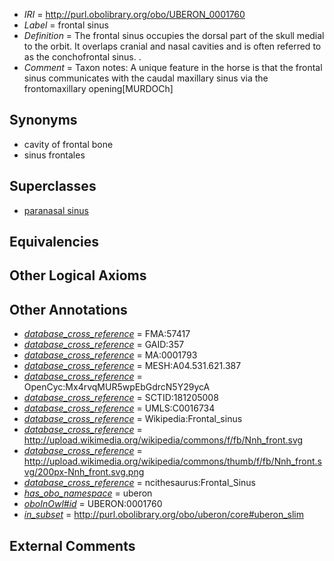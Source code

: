  * *IRI* = http://purl.obolibrary.org/obo/UBERON_0001760
 * *Label* = frontal sinus
 * *Definition* = The frontal sinus occupies the dorsal part of the skull medial to the orbit. It overlaps cranial and nasal cavities and is often referred to as the conchofrontal sinus. .
 * *Comment* = Taxon notes: A unique feature in the horse is that the frontal sinus communicates with the caudal maxillary sinus via the frontomaxillary opening[MURDOCh]

## Synonyms

 * cavity of frontal bone
 * sinus frontales

## Superclasses

 * [paranasal sinus](../../UBERON/25/UBERON_0001825.md)

## Equivalencies


## Other Logical Axioms


## Other Annotations

 * *[database_cross_reference](../../ef/oboInOwl#hasDbXref.md)* = FMA:57417
 * *[database_cross_reference](../../ef/oboInOwl#hasDbXref.md)* = GAID:357
 * *[database_cross_reference](../../ef/oboInOwl#hasDbXref.md)* = MA:0001793
 * *[database_cross_reference](../../ef/oboInOwl#hasDbXref.md)* = MESH:A04.531.621.387
 * *[database_cross_reference](../../ef/oboInOwl#hasDbXref.md)* = OpenCyc:Mx4rvqMUR5wpEbGdrcN5Y29ycA
 * *[database_cross_reference](../../ef/oboInOwl#hasDbXref.md)* = SCTID:181205008
 * *[database_cross_reference](../../ef/oboInOwl#hasDbXref.md)* = UMLS:C0016734
 * *[database_cross_reference](../../ef/oboInOwl#hasDbXref.md)* = Wikipedia:Frontal_sinus
 * *[database_cross_reference](../../ef/oboInOwl#hasDbXref.md)* = http://upload.wikimedia.org/wikipedia/commons/f/fb/Nnh_front.svg
 * *[database_cross_reference](../../ef/oboInOwl#hasDbXref.md)* = http://upload.wikimedia.org/wikipedia/commons/thumb/f/fb/Nnh_front.svg/200px-Nnh_front.svg.png
 * *[database_cross_reference](../../ef/oboInOwl#hasDbXref.md)* = ncithesaurus:Frontal_Sinus
 * *[has_obo_namespace](../../ce/oboInOwl#hasOBONamespace.md)* = uberon
 * *[oboInOwl#id](../../id/oboInOwl#id.md)* = UBERON:0001760
 * *[in_subset](../../et/oboInOwl#inSubset.md)* = http://purl.obolibrary.org/obo/uberon/core#uberon_slim

## External Comments

